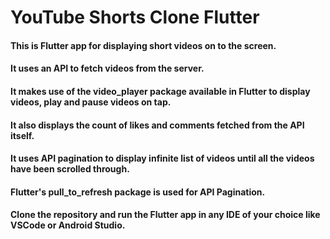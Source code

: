# YouTube Shorts Clone Flutter
#### This is Flutter app for displaying short videos on to the screen.
#### It uses an API to fetch videos from the server.
#### It makes use of the video_player package available in Flutter to display videos, play and pause videos on tap.
#### It also displays the count of likes and comments fetched from the API itself.
#### It uses API pagination to display infinite list of videos until all the videos have been scrolled through.
#### Flutter's pull_to_refresh package is used for API Pagination. 
#### Clone the repository and run the Flutter app in any IDE of your choice like VSCode or Android Studio.
